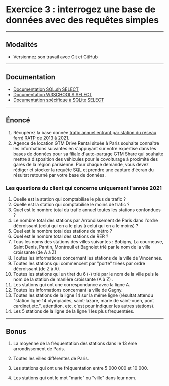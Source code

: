 # Exercice 3 : interrogez une base de données avec des requêtes simples

---

## Modalités

- Versionnez son travail avec Git et GitHub

---

## Documentation

- [Documentation SQL.sh SELECT](https://sql.sh/cours/select)
- [Documentation W3SCHOOLS SELECT](https://www.w3schools.com/sql/sql_select.asp)
- [Documentation spécifique à SQLite SELECT](https://www.sqlite.org/lang_select.html)


---

## Énoncé

1. Récupérez la base donnée [trafic annuel entrant par station du réseau ferré RATP de 2013 à 2021](../databases/ratp/ratp.sqlite).
2. Agence de location GTM Drive Rental située à Paris souhaite connaître les informations suivantes en s'appuyant sur votre expertise dans les bases de données pour sa filiale d'auto-partage GTM Share  qui souhaite mettre à disposition des véhicules pour le covoiturage à proximité des gares de la région parisienne.
Pour chaque demande, vous devez rédiger et stocker la requête SQL et prendre une capture d'écran du résultat retourné par votre base de données.

### Les questions du client qui concerne uniquement l'année 2021

1. Quelle est la station qui comptabilise le plus de trafic ?
2. Quelle est la station qui comptabilise le moins de trafic ?
3. Quel est le nombre total du trafic annuel toutes les stations confondues ?
4. Le nombre total des stations par Arrondissement de Paris dans l'ordre décroissant (celui qui en a le plus à celui qui en a le moins) ?
5. Quel est le nombre total des stations de métro ?
6. Quel est le nombre total des stations de RER ?
7. Tous les noms des stations des villes suivantes :  Bobigny, La courneuve, Saint Denis, Pantin, Montreuil et Bagnolet trié par le nom de la ville croissante (de A à Z)
8. Toutes les informations concernant les stations de la ville de Vincennes.
9. Toutes les stations qui commencent par "porte" triées par ordre décroissant (de Z à A).
10. Toutes les stations qui un tiret du 6 (-) trié par le nom de la ville puis le nom de la station de manière croissante (A à Z) .
11. Les stations qui ont une correspondance avec la ligne A.
12. Toutes les informations concernant la ville de Gagny.
13. Toutes les stations de la ligne 14 sur la même ligne (résultat attendu "station ligne 14 olympiades, saint-lazare, marie de saint-ouen, pont cardinet,etc.", attentiton, etc. c'est pour indiquer les autres stations).
14. Les 5 stations de la ligne de la ligne 1 les plus frequentées.

---

## Bonus

1. La moyenne de la fréquentation des stations  dans le 13 ème arrondissement de Paris.

2. Toutes les villes différentes de Paris.

3. Les stations qui ont une fréquentation entre 5 000 000 et 10 000.

4. Les stations qui ont le mot "marie" ou "ville" dans leur nom.